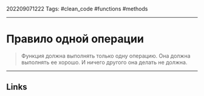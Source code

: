 202209071222
Tags: #clean_code #functions #methods 

---

# Правило одной операции
> Функция должна выполнять только одну операцию. Она должна выполнять ее хорошо. И ничего другого она делать не должна.

---
## Links